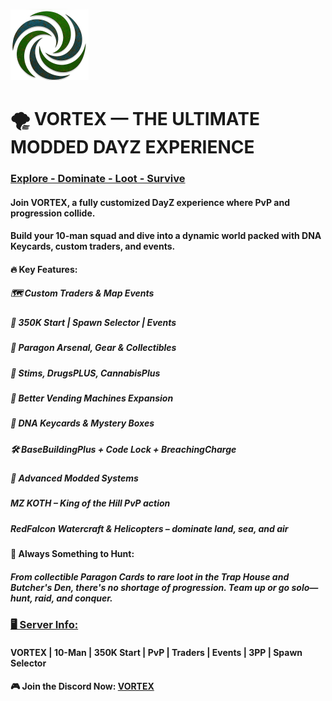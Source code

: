  ![](https://github.com/gitvtex/VortexServerLogo/blob/main/Dayz/rustyV125.png)
# 🌪️ VORTEX — THE ULTIMATE MODDED DAYZ EXPERIENCE

### <INS> Explore - Dominate - Loot - Survive</INS>
<INS></INS>
<INS></INS>
#### Join VORTEX, a fully customized DayZ experience where PvP and progression collide. 
#### Build your 10-man squad and dive into a dynamic world packed with DNA Keycards, custom traders, and events.
<INS></INS>
#### 🔥 Key Features:
##### 🗺️ Custom Traders & Map Events
##### 🎯 350K Start | Spawn Selector | Events
##### 🔫 Paragon Arsenal, Gear & Collectibles
##### 💉 Stims, DrugsPLUS, CannabisPlus
##### 💾 Better Vending Machines Expansion
##### 🔑 DNA Keycards & Mystery Boxes
##### 🛠️ BaseBuildingPlus + Code Lock + BreachingCharge
##### 🚀 Advanced Modded Systems
##### MZ KOTH – King of the Hill PvP action
##### RedFalcon Watercraft & Helicopters – dominate land, sea, and air
<INS></INS>
#### 🧩 Always Something to Hunt:
##### From collectible Paragon Cards to rare loot in the Trap House and Butcher's Den, there's no shortage of progression. Team up or go solo—hunt, raid, and conquer.
<INS></INS>
### <INS>🖥️ Server Info:</INS>
#### VORTEX | 10-Man | 350K Start | PvP | Traders | Events | 3PP | Spawn Selector
#### 🎮 Join the Discord Now: [VORTEX](https://discord.gg/HYZXB2fWZ2)
